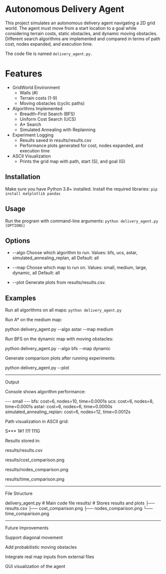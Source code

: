 # Autonomous Delivery Agent

This project simulates an autonomous delivery agent navigating a 2D grid world. The agent must move from a start location to a goal while considering terrain costs, static obstacles, and dynamic moving obstacles. Different search algorithms are implemented and compared in terms of path cost, nodes expanded, and execution time.

The code file is named ```delivery_agent.py.```

# Features
- GridWorld Environment
  - Walls (#)
  - Terrain costs (1-9)
  - Moving obstacles (cyclic paths)
- Algorithms Implemented
  - Breadth-First Search (BFS)
  - Uniform Cost Search (UCS)
  - A* Search
  - Simulated Annealing with Replanning
- Experiment Logging
  - Results saved in results/results.csv
  - Performance plots generated for cost, nodes expanded, and execution time
- ASCII Visualization
  - Prints the grid map with path, start (S), and goal (G)

## Installation
Make sure you have Python 3.8+ installed.
Install the required libraries:
```pip install matplotlib pandas```

## Usage
Run the program with command-line arguments:
```python delivery_agent.py [OPTIONS]```

  ## Options
  - --algo
   Choose which algorithm to run.
   Values: bfs, ucs, astar, simulated_annealing_replan, all
   Default: all

  - --map
Choose which map to run on.
Values: small, medium, large, dynamic, all
Default: all

  - --plot
Generate plots from results/results.csv.

## Examples
Run all algorithms on all maps:
```python delivery_agent.py```

Run A* on the medium map:

python delivery_agent.py --algo astar --map medium

Run BFS on the dynamic map with moving obstacles:

python delivery_agent.py --algo bfs --map dynamic

Generate comparison plots after running experiments:

python delivery_agent.py --plot


---

Output

Console shows algorithm performance:

--- small ---
bfs: cost=6, nodes=10, time=0.0001s
ucs: cost=6, nodes=8, time=0.0001s
astar: cost=6, nodes=6, time=0.0000s
simulated_annealing_replan: cost=6, nodes=12, time=0.0012s

Path visualization in ASCII grid:

S***
1#*1
111*
111G

Results stored in:

results/results.csv

results/cost_comparison.png

results/nodes_comparison.png

results/time_comparison.png




---

File Structure

delivery_agent.py    # Main code file
results/             # Stores results and plots
  ├── results.csv
  ├── cost_comparison.png
  ├── nodes_comparison.png
  └── time_comparison.png


---

Future Improvements

Support diagonal movement

Add probabilistic moving obstacles

Integrate real map inputs from external files

GUI visualization of the agent
